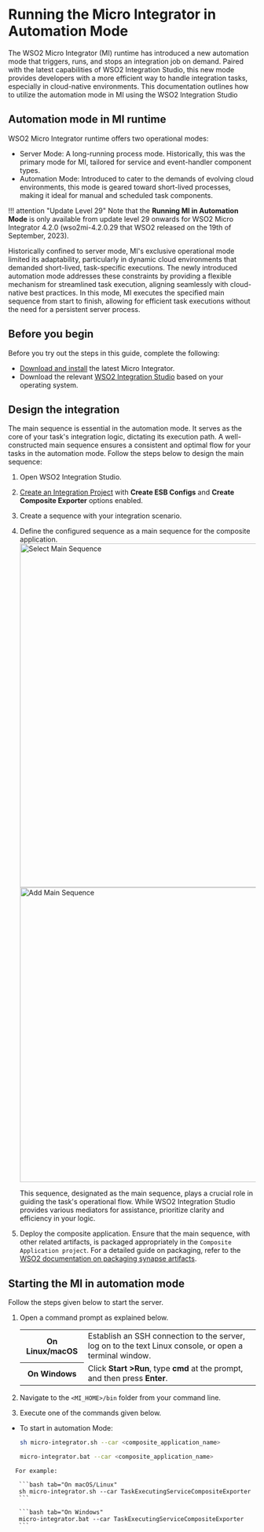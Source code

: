 # Running the Micro Integrator in Automation Mode

The WSO2 Micro Integrator (MI) runtime has introduced a new automation mode that triggers, runs, and stops an integration job on demand. Paired with the latest capabilities of WSO2 Integration Studio, this new mode provides developers with a more efficient way to handle integration tasks, especially in cloud-native environments. This documentation outlines how to utilize the automation mode in MI using the WSO2 Integration Studio

## Automation mode in MI runtime

WSO2 Micro Integrator runtime offers two operational modes:

- Server Mode: A long-running process mode. Historically, this was the primary mode for MI, tailored for service and event-handler component types.
- Automation Mode: Introduced to cater to the demands of evolving cloud environments, this mode is geared toward short-lived processes, making it ideal for manual and scheduled task components.

!!! attention "Update Level 29"
    Note that the **Running MI in Automation Mode** is only available from update level 29 onwards for WSO2 Micro Integrator 4.2.0 (wso2mi-4.2.0.29 that  WSO2 released on the 19th of September, 2023).

Historically confined to server mode, MI's exclusive operational mode limited its adaptability, particularly in dynamic cloud environments that demanded short-lived, task-specific executions. The newly introduced automation mode addresses these constraints by providing a flexible mechanism for streamlined task execution, aligning seamlessly with cloud-native best practices. In this mode, MI executes the specified main sequence from start to finish, allowing for efficient task executions without the need for a persistent server process.

## Before you begin

Before you try out the steps in this guide, complete the following:

- [Download and install]({{base_path}}/install-and-setup/install/installing-mi) the latest Micro Integrator.
- Download the relevant [WSO2 Integration Studio](https://wso2.com/integration/integration-studio/) based on your operating system.


## Design the integration

The main sequence is essential in the automation mode. It serves as the core of your task's integration logic, dictating its execution path. A well-constructed main sequence ensures a consistent and optimal flow for your tasks in the automation mode. Follow the steps below to design the main sequence:

1. Open WSO2 Integration Studio.
2. [Create an Integration Project]({{base_path}}/develop/create-integration-project) with **Create ESB Configs** and **Create Composite Exporter** options enabled.
3. Create a sequence with your integration scenario.
4. Define the configured sequence as a main sequence for the composite application.
      <img src="{{base_path}}/assets/img/setup-and-install/select-main-sequence.png" title="Select Main Sequence" width="700" alt="Select Main Sequence"/>
      <img src="{{base_path}}/assets/img/setup-and-install/configure-main-sequence.png" title="Add Main Sequence" width="600" alt="Add Main Sequence"/>

      This sequence, designated as the main sequence, plays a crucial role in guiding the task's operational flow. While WSO2 Integration Studio provides various mediators for assistance, prioritize clarity and efficiency in your logic.

5. Deploy the composite application. Ensure that the main sequence, with other related artifacts, is packaged appropriately in the `Composite Application project`.
For a detailed guide on packaging, refer to the [WSO2 documentation on packaging synapse artifacts]({{base_path}}/develop/packaging-artifacts/).

## Starting the MI in automation mode

Follow the steps given below to start the server.

1.    Open a command prompt as explained below.

      <table>
            <tr>
                  <th>On <b>Linux/macOS</b></td>
                  <td>Establish an SSH connection to the server, log on to the text Linux console, or open a terminal window.</td>
            </tr>
            <tr>
                  <th>On <b>Windows</b></td>
                  <td>Click <b>Start &gt;Run</b>, type <b>cmd</b> at the prompt, and then press <b>Enter</b>.</td>
            </tr>
      </table>     

2.    Navigate to the `<MI_HOME>/bin` folder from your command line.
3.    Execute one of the commands given below.

   -   To start in automation Mode:

       ```bash tab="On macOS/Linux"
       sh micro-integrator.sh --car <composite_application_name>
       ```

       ```bash tab="On Windows"
       micro-integrator.bat --car <composite_application_name>
       ```
       
      For example:

       ```bash tab="On macOS/Linux"
       sh micro-integrator.sh --car TaskExecutingServiceCompositeExporter
       ```

       ```bash tab="On Windows"
       micro-integrator.bat --car TaskExecutingServiceCompositeExporter
       ```
